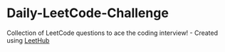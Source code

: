 # Daily-LeetCode-Challenge
Collection of LeetCode questions to ace the coding interview! - Created using [LeetHub](https://github.com/QasimWani/LeetHub)
